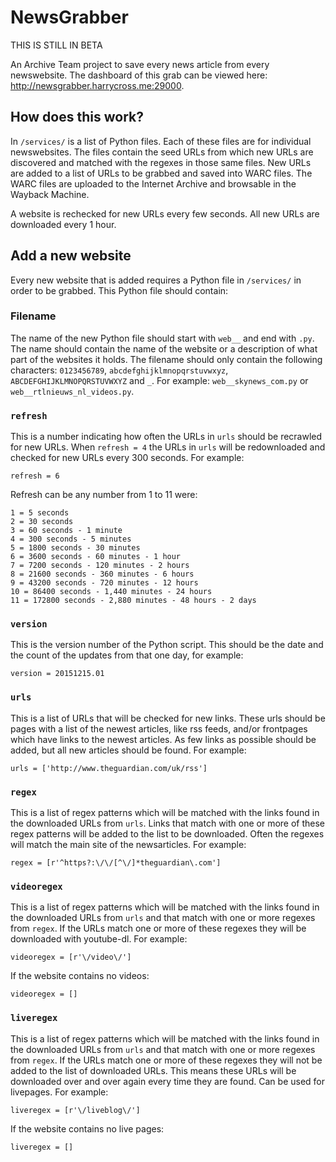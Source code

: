 # NewsGrabber

THIS IS STILL IN BETA

An Archive Team project to save every news article from every newswebsite. The dashboard of this grab can be viewed here: http://newsgrabber.harrycross.me:29000.

How does this work?
-------------------
In `/services/` is a list of Python files. Each of these files are for individual newswebsites. The files contain the seed URLs from which new URLs are discovered and matched with the regexes in those same files. New URLs are added to a list of URLs to be grabbed and saved into WARC files. The WARC files are uploaded to the Internet Archive and browsable in the Wayback Machine.

A website is rechecked for new URLs every few seconds. All new URLs are downloaded every 1 hour.

Add a new website
------------------
Every new website that is added requires a Python file in `/services/` in order to be grabbed. This Python file should contain:
### Filename
The name of the new Python file should start with `web__` and end with `.py`. The name should contain the name of the website or a description of what part of the websites it holds. The filename should only contain the following characters: `0123456789`, `abcdefghijklmnopqrstuvwxyz`, `ABCDEFGHIJKLMNOPQRSTUVWXYZ` and `_`. For example: `web__skynews_com.py` or `web__rtlnieuws_nl_videos.py`.

### `refresh`
This is a number indicating how often the URLs in `urls` should be recrawled for new URLs. When `refresh = 4` the URLs in `urls` will be redownloaded and checked for new URLs every 300 seconds. For example:
```
refresh = 6
```
Refresh can be any number from 1 to 11 were:
```
1 = 5 seconds
2 = 30 seconds
3 = 60 seconds - 1 minute
4 = 300 seconds - 5 minutes
5 = 1800 seconds - 30 minutes
6 = 3600 seconds - 60 minutes - 1 hour
7 = 7200 seconds - 120 minutes - 2 hours
8 = 21600 seconds - 360 minutes - 6 hours
9 = 43200 seconds - 720 minutes - 12 hours
10 = 86400 seconds - 1,440 minutes - 24 hours
11 = 172800 seconds - 2,880 minutes - 48 hours - 2 days
```
### `version`
This is the version number of the Python script. This should be the date and the count of the updates from that one day, for example:
```
version = 20151215.01
```
### `urls`
This is a list of URLs that will be checked for new links. These urls should be pages with a list of the newest articles, like rss feeds, and/or frontpages which have links to the newest articles. As few links as possible should be added, but all new articles should be found. For example:
```
urls = ['http://www.theguardian.com/uk/rss']
```
### `regex`
This is a list of regex patterns which will be matched with the links found in the downloaded URLs from `urls`. Links that match with one or more of these regex patterns will be added to the list to be downloaded. Often the regexes will match the main site of the newsarticles. For example:
```
regex = [r'^https?:\/\/[^\/]*theguardian\.com']
```
### `videoregex`
This is a list of regex patterns which will be matched with the links found in the downloaded URLs from `urls` and that match with one or more regexes from `regex`. If the URLs match one or more of these regexes they will be downloaded with youtube-dl. For example:
```
videoregex = [r'\/video\/']
```
If the website contains no videos:
```
videoregex = []
```
### `liveregex`
This is a list of regex patterns which will be matched with the links found in the downloaded URLs from `urls` and that match with one or more regexes from `regex`. If the URLs match one or more of these regexes they will not be added to the list of downloaded URLs. This means these URLs will be downloaded over and over again every time they are found. Can be used for livepages. For example:
```
liveregex = [r'\/liveblog\/']
```
If the website contains no live pages:
```
liveregex = []
```
